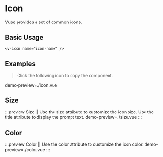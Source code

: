 # Icon

Vuse provides a set of common icons.

## Basic Usage

```vue
<v-icon name="icon-name" />
```

## Examples

> Click the following icon to copy the component.

demo-preview=./icon.vue

## Size

:::preview Size || Use the size attribute to customize the icon size. Use the title attribute to display the prompt text.
demo-preview=./size.vue
:::

## Color

:::preview Color || Use the color attribute to customize the icon color.
demo-preview=./color.vue
:::
